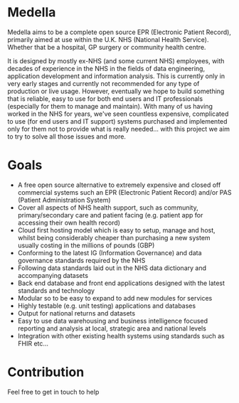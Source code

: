 # Medella

Medella aims to be a complete open source EPR (Electronic Patient Record), primarily aimed at use within the U.K. NHS (National Health Service). Whether that be a hospital, GP surgery or community health centre.

It is designed by mostly ex-NHS (and some current NHS) employees, with decades of experience in the NHS in the fields of data engineering, application development and information analysis. This is currently only in very early stages and currently not recommended for any type of production or live usage. However, eventually we hope to build something that is reliable, easy to use for both end users and IT professionals (especially for them to manage and maintain). With many of us having worked in the NHS for years, we've seen countless expensive, complicated to use (for end users and IT support) systems purchased and implemented only for them not to provide what is really needed... with this project we aim to try to solve all those issues and more.

# Goals

- A free open source alternative to extremely expensive and closed off commercial systems such an EPR (Electronic Patient Record) and/or PAS (Patient Administration System)
- Cover all aspects of NHS health support, such as community, primary/secondary care and patient facing (e.g. patient app for accessing their own health record)
- Cloud first hosting model which is easy to setup, manage and host, whilst being considerably cheaper than purchasing a new system usually costing in the millions of pounds (GBP)
- Conforming to the latest IG (Information Governance) and data governance standards required by the NHS
- Following data standards laid out in the NHS data dictionary and accompanying datasets
- Back end database and front end applications designed with the latest standards and technology
- Modular so to be easy to expand to add new modules for services
- Highly testable (e.g. unit testing) applications and databases
- Output for national returns and datasets
- Easy to use data warehousing and business intelligence focused reporting and analysis at local, strategic area and national levels
- Integration with other existing health systems using standards such as FHIR etc...

# Contribution

Feel free to get in touch to help
